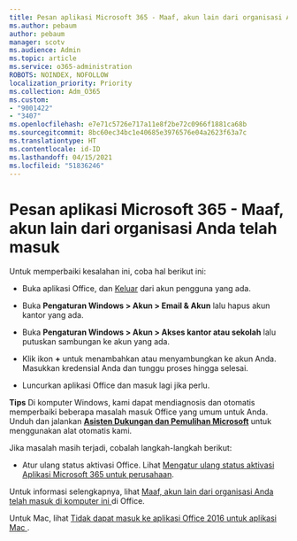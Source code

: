 ```yaml
---
title: Pesan aplikasi Microsoft 365 - Maaf, akun lain dari organisasi Anda telah masuk
ms.author: pebaum
author: pebaum
manager: scotv
ms.audience: Admin
ms.topic: article
ms.service: o365-administration
ROBOTS: NOINDEX, NOFOLLOW
localization_priority: Priority
ms.collection: Adm_O365
ms.custom:
- "9001422"
- "3407"
ms.openlocfilehash: e7e71c5726e717a11e8f2be72c0966f1881ca68b
ms.sourcegitcommit: 8bc60ec34bc1e40685e3976576e04a2623f63a7c
ms.translationtype: HT
ms.contentlocale: id-ID
ms.lasthandoff: 04/15/2021
ms.locfileid: "51836246"
---
```

# <a name="microsoft-365-apps-message---sorry-another-account-from-your-organization-is-already-signed-in"></a>Pesan aplikasi Microsoft 365 - Maaf, akun lain dari organisasi Anda telah masuk

Untuk memperbaiki kesalahan ini, coba hal berikut ini:

- Buka aplikasi Office, dan [Keluar](https://support.office.com/article/sign-out-of-office-5a20dc11-47e9-4b6f-945d-478cb6d92071) dari akun pengguna yang ada.

- Buka **Pengaturan Windows > Akun > Email & Akun** lalu hapus akun kantor yang ada.

- Buka **Pengaturan Windows > Akun > Akses kantor atau sekolah** lalu putuskan sambungan ke akun yang ada. 

- Klik ikon **+** untuk menambahkan atau menyambungkan ke akun Anda. Masukkan kredensial Anda dan tunggu proses hingga selesai.

- Luncurkan aplikasi Office dan masuk lagi jika perlu. 

**Tips** Di komputer Windows, kami dapat mendiagnosis dan otomatis memperbaiki beberapa masalah masuk Office yang umum untuk Anda. Unduh dan jalankan  **[Asisten Dukungan dan Pemulihan Microsoft](https://aka.ms/SaRA-OfficeSignInScenario)** untuk menggunakan alat otomatis kami.

Jika masalah masih terjadi, cobalah langkah-langkah berikut: 

- Atur ulang status aktivasi Office. Lihat [Mengatur ulang status aktivasi Aplikasi Microsoft 365 untuk perusahaan](https://docs.microsoft.com/office365/troubleshoot/activation/reset-office-365-proplus-activation-state).

Untuk informasi selengkapnya, lihat [Maaf, akun lain dari organisasi Anda telah masuk di komputer ini ](https://docs.microsoft.com/office/troubleshoot/error-messages/another-account-already-signed-in)di Office.

Untuk Mac, lihat [Tidak dapat masuk ke aplikasi Office 2016 untuk aplikasi Mac ](https://docs.microsoft.com/office365/troubleshoot/authentication/sign-in-to-office-2016-for-mac-fail).
